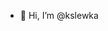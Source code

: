 - 👋 Hi, I’m @kslewka

<!---
kslewka/kslewka is a ✨ special ✨ repository because its `README.md` (this file) appears on your GitHub profile.
You can click the Preview link to take a look at your changes.
--->
